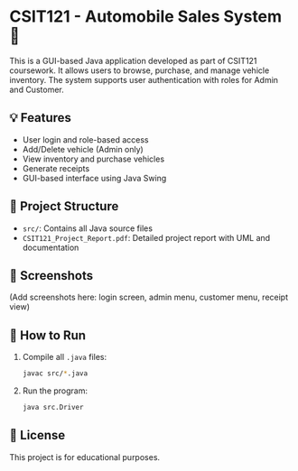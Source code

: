 # CSIT121 - Automobile Sales System 🚗

This is a GUI-based Java application developed as part of CSIT121 coursework. It allows users to browse, purchase, and manage vehicle inventory. The system supports user authentication with roles for Admin and Customer.

## 💡 Features
- User login and role-based access
- Add/Delete vehicle (Admin only)
- View inventory and purchase vehicles
- Generate receipts
- GUI-based interface using Java Swing

## 📁 Project Structure
- `src/`: Contains all Java source files
- `CSIT121_Project_Report.pdf`: Detailed project report with UML and documentation

## 📸 Screenshots
(Add screenshots here: login screen, admin menu, customer menu, receipt view)

## 🚀 How to Run
1. Compile all `.java` files:
   ```bash
   javac src/*.java
   ```
2. Run the program:
   ```bash
   java src.Driver
   ```

## 📄 License
This project is for educational purposes.
